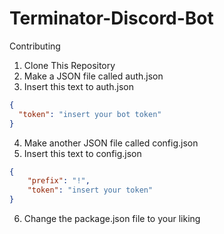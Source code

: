 # Terminator-Discord-Bot

Contributing
1. Clone This Repository
2. Make a JSON file called auth.json
3. Insert this text to auth.json

```json
{
  "token": "insert your bot token"
}
```

4. Make another JSON file called config.json
5. Insert this text to config.json

```json
{
    "prefix": "!",
    "token": "insert your token"
}
```

6. Change the package.json file to your liking
